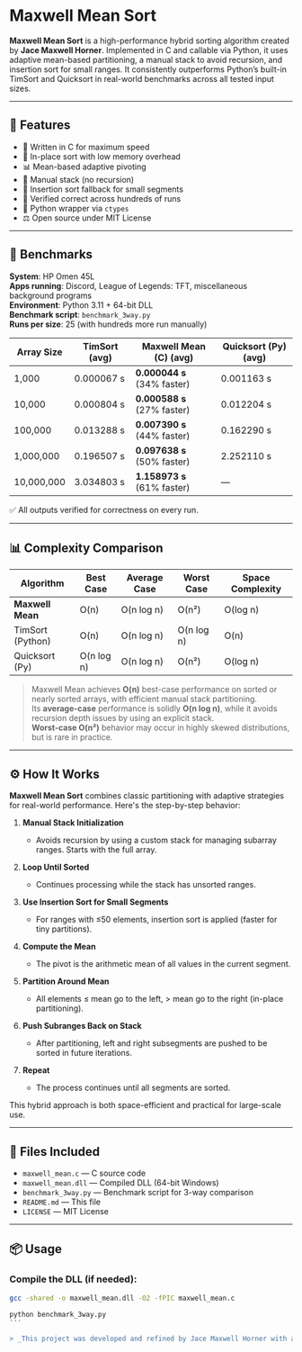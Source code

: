 # Maxwell Mean Sort

**Maxwell Mean Sort** is a high-performance hybrid sorting algorithm created by **Jace Maxwell Horner**. Implemented in C and callable via Python, it uses adaptive mean-based partitioning, a manual stack to avoid recursion, and insertion sort for small ranges. It consistently outperforms Python’s built-in TimSort and Quicksort in real-world benchmarks across all tested input sizes.

---

## 🔧 Features

- 🚀 Written in C for maximum speed  
- 💾 In-place sort with low memory overhead  
- 📊 Mean-based adaptive pivoting  
- 🧱 Manual stack (no recursion)  
- 🔁 Insertion sort fallback for small segments  
- 🧪 Verified correct across hundreds of runs  
- 🐍 Python wrapper via `ctypes`  
- ⚖️ Open source under MIT License  

---

## 🚀 Benchmarks

**System**: HP Omen 45L  
**Apps running**: Discord, League of Legends: TFT, miscellaneous background programs  
**Environment**: Python 3.11 + 64-bit DLL  
**Benchmark script**: `benchmark_3way.py`  
**Runs per size**: 25 (with hundreds more run manually)

| Array Size     | TimSort (avg) | Maxwell Mean (C) (avg) | Quicksort (Py) (avg) |
|----------------|---------------|--------------------------|------------------------|
| 1,000          | 0.000067 s    | **0.000044 s** (34% faster) | 0.001163 s           |
| 10,000         | 0.000804 s    | **0.000588 s** (27% faster) | 0.012204 s           |
| 100,000        | 0.013288 s    | **0.007390 s** (44% faster) | 0.162290 s           |
| 1,000,000      | 0.196507 s    | **0.097638 s** (50% faster) | 2.252110 s           |
| 10,000,000     | 3.034803 s    | **1.158973 s** (61% faster) | —                    |

✅ All outputs verified for correctness on every run.

---

## 📊 Complexity Comparison

| Algorithm         | Best Case  | Average Case | Worst Case | Space Complexity |
|------------------|------------|---------------|-------------|------------------|
| **Maxwell Mean** | O(n)       | O(n log n)    | O(n²)       | O(log n)         |
| TimSort (Python) | O(n)       | O(n log n)    | O(n log n)  | O(n)             |
| Quicksort (Py)   | O(n log n) | O(n log n)    | O(n²)       | O(log n)         |

> Maxwell Mean achieves **O(n)** best-case performance on sorted or nearly sorted arrays, with efficient manual stack partitioning.  
> Its **average-case** performance is solidly **O(n log n)**, while it avoids recursion depth issues by using an explicit stack.  
> **Worst-case O(n²)** behavior may occur in highly skewed distributions, but is rare in practice.

---

## ⚙️ How It Works

**Maxwell Mean Sort** combines classic partitioning with adaptive strategies for real-world performance. Here's the step-by-step behavior:

1. **Manual Stack Initialization**  
   - Avoids recursion by using a custom stack for managing subarray ranges. Starts with the full array.

2. **Loop Until Sorted**  
   - Continues processing while the stack has unsorted ranges.

3. **Use Insertion Sort for Small Segments**  
   - For ranges with ≤50 elements, insertion sort is applied (faster for tiny partitions).

4. **Compute the Mean**  
   - The pivot is the arithmetic mean of all values in the current segment.

5. **Partition Around Mean**  
   - All elements ≤ mean go to the left, > mean go to the right (in-place partitioning).

6. **Push Subranges Back on Stack**  
   - After partitioning, left and right subsegments are pushed to be sorted in future iterations.

7. **Repeat**  
   - The process continues until all segments are sorted.

This hybrid approach is both space-efficient and practical for large-scale use.

---

## 📁 Files Included

- `maxwell_mean.c` — C source code  
- `maxwell_mean.dll` — Compiled DLL (64-bit Windows)  
- `benchmark_3way.py` — Benchmark script for 3-way comparison  
- `README.md` — This file  
- `LICENSE` — MIT License  

---

## 📦 Usage

### Compile the DLL (if needed):

```bash
gcc -shared -o maxwell_mean.dll -O2 -fPIC maxwell_mean.c

python benchmark_3way.py
'''

> _This project was developed and refined by Jace Maxwell Horner with assistance from AI tools (ChatGPT), used to support debugging, optimization, and documentation._

